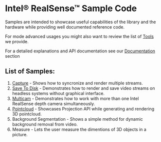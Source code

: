 # Intel® RealSense™ Sample Code

Samples are intended to showcase useful capabilities of the library and the hardware while providing well documented reference code. 

For mode advanced usages you might also want to review the list of [Tools](../tools) we provide. 

For a detailed explanations and API documentation see our [Documentation](../doc) section 
 
## List of Samples:

1. [Capture](./capture) - Shows how to syncronize and render multiple streams. 
2. [Save To Disk](./save-to-disk) - Demonstrates how to render and save video streams on headless systems without graphical interface. 
3. [Multicam](./multicam) - Demonstrates how to work with more than one Intel RealSense depth camera simultaneously.
4. [Pointcloud](./pointcloud) - Showcases Projection API while generating and rendering 3D pointcloud. 
5. Background Segmentation - Shows a simple method for dynamic background removal from video. 
6. Measure - Lets the user measure the dimentions of 3D objects in a picture.

